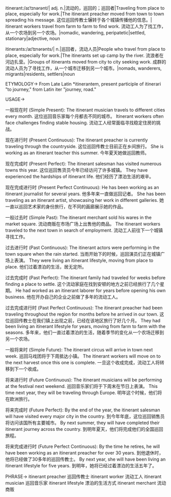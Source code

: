 itinerant:/aɪˈtɪnərənt/| adj. n.|流动的，巡回的；巡回者|Traveling from place to place, especially for work.|The itinerant preacher moved from town to town spreading his message. 这位巡回传教士辗转于各个城镇传播他的信息。| itinerant workers travel from farm to farm to find work. 流动工人为了找工作，从一个农场到另一个农场。|nomadic, wandering, peripatetic|settled, stationary|adjective, noun

itinerants:/aɪˈtɪnərənts/| n.|巡回者，流动人员|People who travel from place to place, especially for work.|The itinerants set up camp by the river. 流浪者在河边扎营。|Groups of itinerants moved from city to city seeking work. 成群的流动人员为了寻找工作，从一个城市迁移到另一个城市。|nomads, wanderers, migrants|residents, settlers|noun


ETYMOLOGY->
From Late Latin *itinerantem, present participle of itinerari "to journey," from Latin iter "journey, road."

USAGE->

一般现在时 (Simple Present):
The itinerant musician travels to different cities every month.  这位巡回音乐家每个月都去不同的城市。
Itinerant workers often face challenges finding stable housing. 流动工人经常面临寻找稳定住房的挑战。

现在进行时 (Present Continuous):
The itinerant preacher is currently traveling through the countryside. 这位巡回传教士目前正在乡间旅行。
She is working as an itinerant teacher this summer.  今年夏天她做巡回教师。


现在完成时 (Present Perfect):
The itinerant salesman has visited numerous towns this year. 这位巡回售货员今年已经访问了许多城镇。
They have experienced the hardships of itinerant life. 他们经历了漂泊生活的艰辛。


现在完成进行时 (Present Perfect Continuous):
He has been working as an itinerant journalist for several years.  他多年来一直做巡回记者。
She has been traveling as an itinerant artist, showcasing her work in different galleries. 她一直以巡回艺术家的身份旅行，在不同的画廊展示她的作品。

一般过去时 (Simple Past):
The itinerant merchant sold his wares in the market square. 流动商贩在市场广场上出售他的商品。
The itinerant workers traveled to the next town in search of employment. 流动工人前往下一个城镇寻找工作。


过去进行时 (Past Continuous):
The itinerant actors were performing in the town square when the rain started.  当雨开始下的时候，巡回演员们正在城镇广场上表演。
They were living an itinerant lifestyle, moving from place to place. 他们过着漂泊的生活，居无定所。


过去完成时 (Past Perfect):
The itinerant family had traveled for weeks before finding a place to settle.  这个流动家庭在找到安顿的地方之前已经旅行了几个星期。
He had worked as an itinerant laborer for years before opening his own business. 他在开办自己的企业之前做了多年的流动工人。


过去完成进行时 (Past Perfect Continuous):
The itinerant preacher had been traveling throughout the region for months before he arrived in our town. 这位巡回传教士在我们镇上出现之前，已经在该地区旅行了好几个月。
They had been living an itinerant lifestyle for years, moving from farm to farm with the seasons. 多年来，他们一直过着漂泊的生活，随着季节的变化从一个农场迁移到另一个农场。


一般将来时 (Simple Future):
The itinerant circus will arrive in town next week.  巡回马戏团将于下周抵达小镇。
The itinerant workers will move on to the next harvest once this one is complete.  一旦这个收成完成，流动工人将转移到下一个收成。


将来进行时 (Future Continuous):
The itinerant musicians will be performing at the festival next weekend.  巡回音乐家们将于下周末在节日上表演。
This time next year, they will be traveling through Europe. 明年这个时候，他们将在欧洲旅行。



将来完成时 (Future Perfect):
By the end of the year, the itinerant salesman will have visited every major city in the country. 到今年年底，这位巡回销售员将访问该国所有主要城市。
By next summer, they will have completed their itinerant journey across the country. 到明年夏天，他们将完成他们的全国巡回旅程。


将来完成进行时 (Future Perfect Continuous):
By the time he retires, he will have been working as an itinerant preacher for over 30 years. 到他退休时，他将已经做了30多年的巡回传教士。
By next year, she will have been living an itinerant lifestyle for five years. 到明年，她将已经过着漂泊的生活五年了。



PHRASE->
itinerant preacher  巡回传教士
itinerant worker 流动工人
itinerant musician  巡回音乐家
itinerant lifestyle  漂泊的生活方式
itinerant merchant 流动商贩
